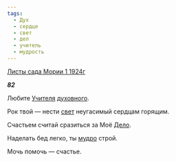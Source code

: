 ```yaml
---
tags:
  - Дух
  - сердце
  - свет
  - дел
  - учитель
  - мудрость
---
```

[Листы сада Мории 1 1924г](https://127.0.0.1:4002/agni/1924)

___82___

Любите [Учителя](../../../tags/#учитель) [духовного](../../../tags/#Дух).   

Рок твой — нести [свет](../../../tags/#свет) неугасимый сердцам горящим.   

Счастьем считай сразиться за Моё [Дело](../../../tags/#дел).   

Наделать бед легко, ты [мудро](../../../tags/#мудрость) строй.   

Мочь помочь — счастье.   

